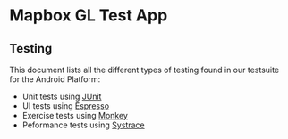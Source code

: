 # Mapbox GL Test App

## Testing
This document lists all the different types of testing found in our testsuite for the Android Platform:

 - Unit tests using [JUnit](http://developer.android.com/tools/testing-support-library/index.html#AndroidJUnitRunner)
 - UI tests using [Espresso](http://developer.android.com/tools/testing-support-library/index.html#Espresso)
 - Exercise tests using [Monkey](http://developer.android.com/tools/help/monkey.html)
 - Peformance tests using [Systrace](https://codelabs.developers.google.com/codelabs/android-perf-testing/index.html?index=..%2F..%2Fbabbq-2015&viewga=UA-68632703-1#0)

